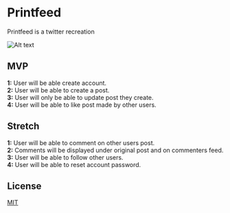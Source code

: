 # Printfeed

Printfeed is a twitter recreation

![Alt text](https://i.imgur.com/gq0Q7M7.png)



## MVP
**1:** User will be able create account.<br>
**2:** User will be able to create a post.<br>
**3:** User will only be able to update post they create.<br>
**4:** User will be able to like post made by other users.

<!-- add delete to mvp  && how will deleting tweets work?  -->
<!-- add the id back to each model first feild  -->
<!-- build userschema then build out auth then finish the other models go as i need them -->
## Stretch
**1:** User will be able to comment on other users post.<br>
**2:** Comments will be displayed under original post and on commenters feed.<br>
**3:** User will be able to follow other users.<br>
**4:** User will be able to reset account password.<br>



## License

[MIT](https://choosealicense.com/licenses/mit/)